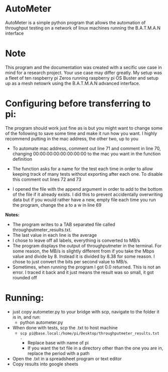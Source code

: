 # AutoMeter
AutoMeter is a simple python program that allows the automation of throughput testing on a network of linux machines running the B.A.T.M.A.N interface
# Note
This program and the documentation was created with a secific use case in mind for a research project. Your use case may differ greatly. My setup was a fleet of ten raspberry pi Zeros running raspberry pi OS Buster and setup up as a mesh netowrk using the  B.A.T.M.A.N advanced interface.

# Configuring before transferring to pi:

The program should work just fine as is but you might want to change some of the following to save some time and make it run how you want. I highly recommend putting in the mac address, the other two, up to you

* To automate mac address, comment out line 71 and comment in line 70, changing 00:00:00:00:00:00:00:00 to the mac you want in the function definition

* The function asks for a name for the test each time in order to allow keeping track of many tests without exporting after each one. To disable this comment out lines 72 and 73

* I opened the file with the append argument in order to add to the bottom of the file if it already exists. I did this to prevent accidentally overwriting data but if you would rather have a new, empty file each time you run the program, change the a to a w in line 69

**Notes:**

* The program writes to a TAB separated file called throughputmeter_results.txt.
* The last value in each line is the average
* I chose to leave off all labels, everything is converted to MB/s
* The program displays the output of throughputmeter in the terminal. For some reason, the MB/s is slightly different from if you take the Mbps value and divide by 8. Instead it is divided by 8.38 for some reason. I chose to just convert the bits per second value to MB/s.
* Sometimes, when running the program I got 0.0 returned. This is not an error. I traced it back and it just means the result was so small, it got rounded off

# Running:
* just copy autometer.py to your bridge with scp, navigate to the folder it is in, and run:
  - python autometer.py
* When done with tests, scp the .txt to host machine
  - `scp pi@base.local:/home/pi/Desktop/throughputmeter_results.txt .`
    - Replace base with name of pi
    - If you want the txt file in a directory other than the one you are in, replace the period with a path
* Open the .txt in a spreadsheet program or text editor
* Copy results into google sheets

